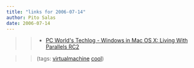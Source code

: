 ```yaml
---
title: "links for 2006-07-14"
author: Pito Salas
date: 2006-07-14
---
```



>>

>>   * [PC World's Techlog - Windows in Mac OS X: Living With Parallels
RC2](<http://blogs.pcworld.com/techlog/archives/002198.html>)

>>

>> (tags: [virtualmachine](<http://del.icio.us/pitosalas/virtualmachine>)
[cool](<http://del.icio.us/pitosalas/cool>))

>>

>>


